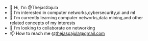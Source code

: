 - 👋 Hi, I’m @ThejasGajula
- 👀 I’m interested in computer networks,cybersecurity,ai and ml
- 🌱 I’m currently learning computer networks,data mining,and other related concepts of my interests
- 💞️ I’m looking to collaborate on networking
- 📫 How to reach me @thejasgajula@gmail.com

<!---
ThejasGajula/ThejasGajula is a ✨ special ✨ repository because its `README.md` (this file) appears on your GitHub profile.
You can click the Preview link to take a look at your changes.
--->
